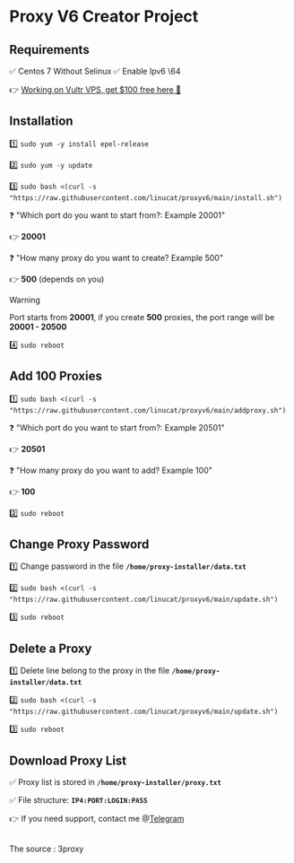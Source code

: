 # Proxy V6 Creator Project

## Requirements

:white_check_mark: Centos 7 Without Selinux
:white_check_mark: Enable Ipv6 \64

:point_right:  [Working on Vultr VPS, get $100 free here :gift: ](https://www.vultr.com/?ref=9001246-8H)

## Installation

:one: `sudo yum -y install epel-release`

:two: `sudo yum -y update`

:three: `sudo bash <(curl -s "https://raw.githubusercontent.com/linucat/proxyv6/main/install.sh")`

:question: "Which port do you want to start from?: Example 20001"

:point_right: **20001**

:question: "How many proxy do you want to create? Example 500"

:point_right: **500** (depends on you)

> [!WARNING]
> Port starts from **20001**, if you create **500** proxies, the port range will be **20001 - 20500**

:four:  `sudo reboot`

## Add 100 Proxies

:one: `sudo bash <(curl -s "https://raw.githubusercontent.com/linucat/proxyv6/main/addproxy.sh")`

:question: "Which port do you want to start from?: Example 20501"

:point_right: **20501**

:question: "How many proxy do you want to add? Example 100"

:point_right: **100**

:two: `sudo reboot`

## Change Proxy Password

:one: Change password in the file **`/home/proxy-installer/data.txt`**

:two: `sudo bash <(curl -s "https://raw.githubusercontent.com/linucat/proxyv6/main/update.sh")`

:three: `sudo reboot`

## Delete a Proxy

:one: Delete line belong to the proxy in the file **`/home/proxy-installer/data.txt`**

:two: `sudo bash <(curl -s "https://raw.githubusercontent.com/linucat/proxyv6/main/update.sh")`

:three: `sudo reboot`

## Download Proxy List

:white_check_mark: Proxy list is stored in **`/home/proxy-installer/proxy.txt`**

:white_check_mark: File structure: **`IP4:PORT:LOGIN:PASS`**

:point_right: If you need support, contact me @[Telegram](https://t.me/+aWqfCqk9VL41MDBl)

<br>
The source : 3proxy

